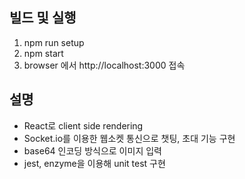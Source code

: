 ## 빌드 및 실행
1. npm run setup
2. npm start
3. browser 에서 http://localhost:3000 접속

## 설명
- React로 client side rendering
- Socket.io를 이용한 웹소켓 통신으로 챗팅, 초대 기능 구현
- base64 인코딩 방식으로 이미지 입력
- jest, enzyme을 이용해 unit test 구현 

